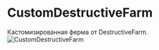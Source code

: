 # CustomDestructiveFarm
Кастомизированная ферма от DestructiveFarm.  
![CustomDestructiveFarm](https://i.ibb.co/6mfQbtX/Screenshot-from-2019-03-04-22-48-30.png "GUI") 
